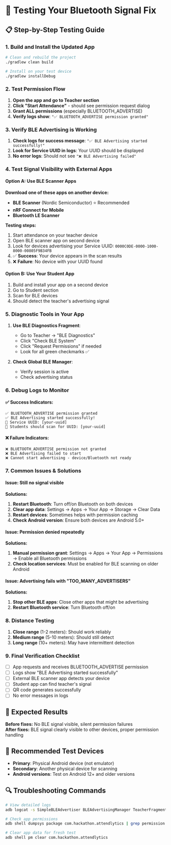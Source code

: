 # 🧪 Testing Your Bluetooth Signal Fix

## 📋 Step-by-Step Testing Guide

### 1. **Build and Install the Updated App**
```bash
# Clean and rebuild the project
./gradlew clean build

# Install on your test device
./gradlew installDebug
```

### 2. **Test Permission Flow**
1. **Open the app and go to Teacher section**
2. **Click "Start Attendance"** - should see permission request dialog
3. **Grant ALL permissions** (especially BLUETOOTH_ADVERTISE)
4. **Verify logs show**: `"✅ BLUETOOTH_ADVERTISE permission granted"`

### 3. **Verify BLE Advertising is Working**
1. **Check logs for success message**: `"✅ BLE Advertising started successfully!"`
2. **Look for Service UUID in logs**: Your UUID should be displayed
3. **No error logs**: Should not see `"❌ BLE Advertising failed"`

### 4. **Test Signal Visibility with External Apps**

#### Option A: Use BLE Scanner Apps
**Download one of these apps on another device:**
- **BLE Scanner** (Nordic Semiconductor) ⭐ Recommended
- **nRF Connect for Mobile**
- **Bluetooth LE Scanner**

**Testing steps:**
1. Start attendance on your teacher device
2. Open BLE scanner app on second device
3. Look for devices advertising your Service UUID: `0000C0DE-0000-1000-8000-00805F9B34FB`
4. ✅ **Success**: Your device appears in the scan results
5. ❌ **Failure**: No device with your UUID found

#### Option B: Use Your Student App
1. Build and install your app on a second device
2. Go to Student section
3. Scan for BLE devices
4. Should detect the teacher's advertising signal

### 5. **Diagnostic Tools in Your App**
1. **Use BLE Diagnostics Fragment**:
   - Go to Teacher → "BLE Diagnostics"
   - Click "Check BLE System"
   - Click "Request Permissions" if needed
   - Look for all green checkmarks ✅

2. **Check Global BLE Manager**:
   - Verify session is active
   - Check advertising status

### 6. **Debug Logs to Monitor**

#### ✅ **Success Indicators:**
```
✅ BLUETOOTH_ADVERTISE permission granted
✅ BLE Advertising started successfully!
📡 Service UUID: [your-uuid]
🎯 Students should scan for UUID: [your-uuid]
```

#### ❌ **Failure Indicators:**
```
❌ BLUETOOTH_ADVERTISE permission not granted
❌ BLE Advertising failed to start
❌ Cannot start advertising - device/Bluetooth not ready
```

### 7. **Common Issues & Solutions**

#### **Issue**: Still no signal visible
**Solutions:**
1. **Restart Bluetooth**: Turn off/on Bluetooth on both devices
2. **Clear app data**: Settings → Apps → Your App → Storage → Clear Data
3. **Restart devices**: Sometimes helps with permission caching
4. **Check Android version**: Ensure both devices are Android 5.0+

#### **Issue**: Permission denied repeatedly
**Solutions:**
1. **Manual permission grant**: Settings → Apps → Your App → Permissions → Enable all Bluetooth permissions
2. **Check location services**: Must be enabled for BLE scanning on older Android

#### **Issue**: Advertising fails with "TOO_MANY_ADVERTISERS"
**Solutions:**
1. **Stop other BLE apps**: Close other apps that might be advertising
2. **Restart Bluetooth service**: Turn Bluetooth off/on

### 8. **Distance Testing**
1. **Close range** (1-2 meters): Should work reliably
2. **Medium range** (5-10 meters): Should still detect
3. **Long range** (10+ meters): May have intermittent detection

### 9. **Final Verification Checklist**
- [ ] App requests and receives BLUETOOTH_ADVERTISE permission
- [ ] Logs show "BLE Advertising started successfully"
- [ ] External BLE scanner app detects your device
- [ ] Student app can find teacher's signal
- [ ] QR code generates successfully
- [ ] No error messages in logs

## 🎯 Expected Results
**Before fixes:** No BLE signal visible, silent permission failures  
**After fixes:** BLE signal clearly visible to other devices, proper permission handling

## 📱 Recommended Test Devices
- **Primary**: Physical Android device (not emulator)
- **Secondary**: Another physical device for scanning
- **Android versions**: Test on Android 12+ and older versions

## 🔍 Troubleshooting Commands
```bash
# View detailed logs
adb logcat -s SimpleBLEAdvertiser BLEAdvertisingManager TeacherFragment

# Check app permissions
adb shell dumpsys package com.hackathon.attendlytics | grep permission

# Clear app data for fresh test
adb shell pm clear com.hackathon.attendlytics
```